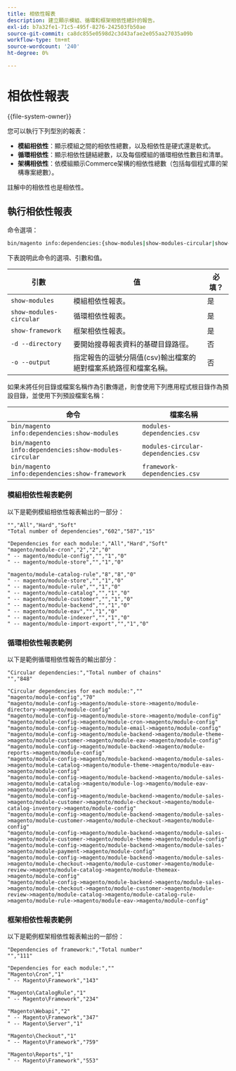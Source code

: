 ```yaml
---
title: 相依性報表
description: 建立顯示模組、循環和框架相依性總計的報告。
exl-id: b7a32fe1-71c5-495f-8276-242503fb50ae
source-git-commit: ca8dc855e0598d2c3d43afae2e055aa27035a09b
workflow-type: tm+mt
source-wordcount: '240'
ht-degree: 0%

---
```


# 相依性報表

{{file-system-owner}}

您可以執行下列型別的報表：

- **模組相依性**：顯示模組之間的相依性總數，以及相依性是硬式還是軟式。
- **循環相依性**：顯示相依性鏈結總數，以及每個模組的循環相依性數目和清單。
- **架構相依性**：依模組顯示Commerce架構的相依性總數（包括每個程式庫的架構專案總數）。

註解中的相依性也是相依性。

## 執行相依性報表

命令選項：

```bash
bin/magento info:dependencies:{show-modules|show-modules-circular|show-framework} [-d|--directory="<path>"] [-o|--output="<path and filename"]
```

下表說明此命令的選項、引數和值。

| 引數 | 值 | 必填？ |
| ----------------------- | -------------------------------------------------------------------------------------------------------------------- | --------- |
| `show-modules` | 模組相依性報表。 | 是 |
| `show-modules-circular` | 循環相依性報表。 | 是 |
| `show-framework` | 框架相依性報表。 | 是 |
| `-d --directory` | 要開始搜尋報表資料的基礎目錄路徑。 | 否 |
| `-o --output` | 指定報告的逗號分隔值(csv)輸出檔案的絕對檔案系統路徑和檔案名稱。 | 否 |

如果未將任何目錄或檔案名稱作為引數傳遞，則會使用下列應用程式根目錄作為預設目錄，並使用下列預設檔案名稱：

| 命令 | 檔案名稱 |
| ----------------------------------------------------- | ----------------------------------- |
| `bin/magento info:dependencies:show-modules` | `modules-dependencies.csv` |
| `bin/magento info:dependencies:show-modules-circular` | `modules-circular-dependencies.csv` |
| `bin/magento info:dependencies:show-framework` | `framework-dependencies.csv` |

### 模組相依性報表範例

以下是範例模組相依性報表輸出的一部分：

```
"","All","Hard","Soft"
"Total number of dependencies","602","587","15"

"Dependencies for each module:","All","Hard","Soft"
"magento/module-cron","2","2","0"
" -- magento/module-config","","1","0"
" -- magento/module-store","","1","0"

"magento/module-catalog-rule","8","8","0"
" -- magento/module-store","","1","0"
" -- magento/module-rule","","1","0"
" -- magento/module-catalog","","1","0"
" -- magento/module-customer","","1","0"
" -- magento/module-backend","","1","0"
" -- magento/module-eav","","1","0"
" -- magento/module-indexer","","1","0"
" -- magento/module-import-export","","1","0"
```

### 循環相依性報表範例

以下是範例循環相依性報告的輸出部分：

```
"Circular dependencies:","Total number of chains"
"","848"

"Circular dependencies for each module:",""
"magento/module-config","70"
"magento/module-config->magento/module-store->magento/module-directory->magento/module-config"
"magento/module-config->magento/module-store->magento/module-config"
"magento/module-config->magento/module-cron->magento/module-config"
"magento/module-config->magento/module-email->magento/module-config"
"magento/module-config->magento/module-backend->magento/module-theme->magento/module-customer->magento/module-eav->magento/module-config"
"magento/module-config->magento/module-backend->magento/module-reports->magento/module-config"
"magento/module-config->magento/module-backend->magento/module-sales->magento/module-catalog->magento/module-theme->magento/module-eav->magento/module-config"
"magento/module-config->magento/module-backend->magento/module-sales->magento/module-catalog->magento/module-log->magento/module-eav->magento/module-config"
"magento/module-config->magento/module-backend->magento/module-sales->magento/module-customer->magento/module-checkout->magento/module-catalog-inventory->magento/module-config"
"magento/module-config->magento/module-backend->magento/module-sales->magento/module-customer->magento/module-checkout->magento/module-config"
"magento/module-config->magento/module-backend->magento/module-sales->magento/module-customer->magento/module-theme->magento/module-config"
"magento/module-config->magento/module-backend->magento/module-sales->magento/module-payment->magento/module-config"
"magento/module-config->magento/module-backend->magento/module-sales->magento/module-checkout->magento/module-customer->magento/module-review->magento/module-catalog->magento/module-themeax->magento/module-config"
"magento/module-config->magento/module-backend->magento/module-sales->magento/module-checkout->magento/module-customer->magento/module-review->magento/module-catalog->magento/module-catalog-rule->magento/module-rule->magento/module-eav->magento/module-config"
```

### 框架相依性報表範例

以下是範例框架相依性報表輸出的一部份：

```
"Dependencies of framework:","Total number"
"","111"

"Dependencies for each module:",""
"Magento\Cron","1"
" -- Magento\Framework","143"

"Magento\CatalogRule","1"
" -- Magento\Framework","234"

"Magento\Webapi","2"
" -- Magento\Framework","347"
" -- Magento\Server","1"

"Magento\Checkout","1"
" -- Magento\Framework","759"

"Magento\Reports","1"
" -- Magento\Framework","553"
```
